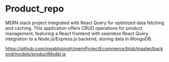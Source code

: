 # Product_repo
MERN stack project integrated with React Query for optimized data fetching and caching. This application offers CRUD operations for product management, featuring a React frontend with seamless React Query integration to a Node.js/Express.js backend, storing data in MongoDB.

https://github.com/meabhisingh/mernProjectEcommerce/blob/master/backend/models/productModel.js